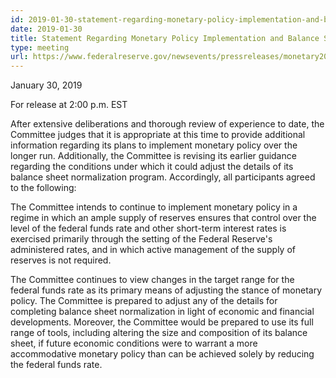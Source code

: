 ```yaml
---
id: 2019-01-30-statement-regarding-monetary-policy-implementation-and-balance-sheet-normalization
date: 2019-01-30
title: Statement Regarding Monetary Policy Implementation and Balance Sheet Normalization
type: meeting
url: https://www.federalreserve.gov/newsevents/pressreleases/monetary20190130c.htm
---
```


January 30, 2019

For release at 2:00 p.m. EST

After extensive deliberations and thorough review of experience to date, the Committee judges that it is appropriate at this time to provide additional information regarding its plans to implement monetary policy over the longer run. Additionally, the Committee is revising its earlier guidance regarding the conditions under which it could adjust the details of its balance sheet normalization program. Accordingly, all participants agreed to the following:

The Committee intends to continue to implement monetary policy in a regime in which an ample supply of reserves ensures that control over the level of the federal funds rate and other short-term interest rates is exercised primarily through the setting of the Federal Reserve's administered rates, and in which active management of the supply of reserves is not required.

The Committee continues to view changes in the target range for the federal funds rate as its primary means of adjusting the stance of monetary policy. The Committee is prepared to adjust any of the details for completing balance sheet normalization in light of economic and financial developments. Moreover, the Committee would be prepared to use its full range of tools, including altering the size and composition of its balance sheet, if future economic conditions were to warrant a more accommodative monetary policy than can be achieved solely by reducing the federal funds rate.